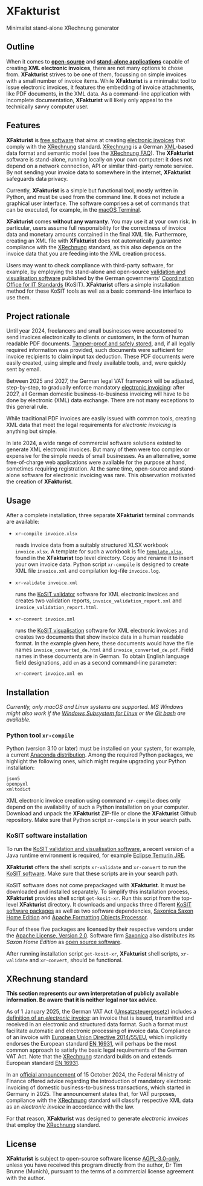 # XFakturist

Minimalist stand-alone XRechnung generator


## Outline

When it comes to [**open-source**](https://opensource.org/osd) and [**stand-alone applications**](https://en.wikipedia.org/wiki/Standalone_software) capable of creating **XML electronic invoices**, there are not many options to chose from. **XFakturist** strives to be one of them, focussing on simple invoices with a small number of invoice items. While **XFakturist** is a minimalist tool to issue electronic invoices, it features the embedding of invoice attachments, like PDF documents, in the XML data. As a command-line application with incomplete documentation, **XFakturist** will likely only appeal to the technically savvy computer user.


## Features

**XFakturist** is [free software](https://opensource.org/osd) that aims at creating [electronic invoices](https://ec.europa.eu/digital-building-blocks/sites/display/DIGITAL/What+is+eInvoicing) that comply with the [XRechnung](https://xeinkauf.de/xrechnung/) standard. [XRechnung](https://xeinkauf.de/xrechnung/) is a German [XML](https://en.wikipedia.org/wiki/XML)-based data format and semantic model (see the [XRechnung FAQ](https://en.e-rechnung-bund.de/e-invoicing-faq/xrechnung/)). The **XFakturist** software is stand-alone, running locally on your own computer: it does not depend on a network connection, API or similar third-party remote service. By not sending your invoice data to somewhere in the internet, **XFakturist** safeguards data privacy.

Currently, **XFakturist** is a simple but functional tool, mostly written in Python, and must be used from the command line. It does not include a graphical user interface. The software comprises a set of commands that can be executed, for example, in the [macOS Terminal](https://support.apple.com/en-gb/guide/terminal/trmld4c92d55/mac).

**XFakturist** comes **without any warranty**. You may use it at your own risk. In particular, users assume full responsibility for the correctness of invoice data and monetary amounts contained in the final XML file. Furthermore, creating an XML file with **XFakturist** does not automatically guarantee compliance with the [XRechnung](https://xeinkauf.de/xrechnung/) standard, as this also depends on the invoice data that you are feeding into the XML creation process.

Users may want to check compliance with third-party software, for example, by employing the stand-alone and open-source [validation and visualisation software](https://github.com/itplr-kosit) published by the German governments' [Coordination Office for IT Standards](https://www.xoev.de/) (KoSIT). **XFakturist** offers a simple installation method for these KoSIT tools as well as a basic command-line interface to use them.


## Project rationale

Until year 2024, freelancers and small businesses were accustomed to send invoices electronically to clients or customers, in the form of human readable PDF documents. [Tamper-proof and safely stored](https://ao.bundesfinanzministerium.de/ao/2023/Anhaenge/BMF-Schreiben-und-gleichlautende-Laendererlasse/Anhang-64/inhalt.html), and, if all legally required information was provided, such documents were sufficient for invoice recipients to claim input tax deduction. These PDF documents were easily created, using simple and freely available tools, and, were quickly sent by email.

Between 2025 and 2027, the German legal VAT framework will be adjusted, step-by-step, to gradually enforce mandatory [electronic invoicing](https://ec.europa.eu/digital-building-blocks/sites/display/DIGITAL/What+is+eInvoicing): after 2027, all German domestic business-to-business invoicing will have to be done by electronic (XML) data exchange. There are not many exceptions to this general rule. 

While traditional PDF invoices are easily issued with common tools, creating XML data that meet the legal requirements for _electronic invoicing_ is anything but simple. 

In late 2024, a wide range of commercial software solutions existed to generate XML electronic invoices. But many of them were too complex or expensive for the simple needs of small businesses. As an alternative, some free-of-charge web applications were available for the purpose at hand, sometimes requiring registration. At the same time, open-source and stand-alone software for electronic invoicing was rare. This observation motivated the creation of **XFakturist**.


## Usage

After a complete installation, three separate **XFakturist** terminal commands are available:

- 
  ```
  xr-compile invoice.xlsx
  ```
  reads invoice data from a suitably structured XLSX workbook `invoice.xlsx`. A template for such a workbook is file [`template.xlsx`](template.xlsx), found in the **XFakturist** top level directory. Copy and rename it to insert your own invoice data. Python script `xr-compile` is designed to create XML file `invoice.xml` and compilation log-file `invoice.log`.

-
  ```
  xr-validate invoice.xml
  ```
  runs the [KoSIT validator](https://github.com/itplr-kosit/validator) software for XML electronic invoices and creates two validation reports, `invoice_validation_report.xml` and `invoice_validation_report.html`.

-
  ```
  xr-convert invoice.xml
  ```
  runs the [KoSIT visualisation](https://github.com/itplr-kosit/xrechnung-visualization) software for XML electronic invoices and creates two documents that show invoice data in a human readable format. In the example given here, these documents would have the file names `invoice_converted_de.html` and `invoice_converted_de.pdf`. Field names in these documents are in German. To obtain English language field designations, add `en` as a second command-line parameter:
  ```
  xr-convert invoice.xml en
  ```


## Installation

_Currently, only macOS and Linux systems are supported. MS Windows might also work if the [Windows Subsystem for Linux](https://learn.microsoft.com/en-us/windows/wsl/install) or the [Git bash](https://git-scm.com/) are available._

### Python tool `xr-compile`

Python (version 3.10 or later) must be installed on your system, for example, a current [Anaconda distribution](https://www.anaconda.com/download). Among the required Python packages, we highlight the following ones, which might require upgrading your Python installation:
```
json5
openpyxl
xmltodict
```
XML electronic invoice creation using command `xr-compile` does only depend on the availability of such a Python installation on your computer. Download and unpack the **XFakturist** ZIP-file or clone the **XFakturist** Github repository. Make sure that Python script `xr-compile` is in your search path.

### KoSIT software installation

To run the [KoSIT validation and visualisation software](https://github.com/itplr-kosit), a recent version of a Java runtime environment is required, for example [Eclipse Temurin JRE](https://adoptium.net/de/temurin/releases/).

**XFakturist** offers the shell scripts `xr-validate` and `xr-convert` to run the [KoSIT software](https://github.com/itplr-kosit). Make sure that these scripts are in your search path. 

KoSIT software does not come prepackaged with **XFakturist**. It must be downloaded and installed separately. To simplify this installation process, **XFakturist** provides shell script `get-kosit-xr`. Run this script from the top-level **XFakturist** directory. It downloads and unpacks three different [KoSIT software packages](https://github.com/itplr-kosit) as well as two software dependencies, [Saxonica Saxon Home Edition](https://github.com/Saxonica/Saxon-HE/) and [Apache Formatting Objects Processor](https://xmlgraphics.apache.org/fop/). 

Four of these five packages are licensed by their respective vendors under the [Apache License, Version 2.0](https://www.apache.org/licenses/LICENSE-2.0.html). Software firm [Saxonica](https://www.saxonica.com/) also distributes its _Saxon Home Edition_ as [open source software](https://saxonica.plan.io/projects/saxonmirrorhe).

After running installation script `get-kosit-xr`, **XFakturist** shell scripts, `xr-validate` and `xr-convert`, should be functional.


## XRechnung standard

**This section represents our own interpretation of publicly available information. Be aware that it is neither legal nor tax advice**.

As of 1 January 2025, the German VAT Act ([Umsatzsteuergesetz](https://www.gesetze-im-internet.de/ustg_1980/index.html)) includes a [definition of an _electronic_ invoice](https://www.gesetze-im-internet.de/ustg_1980/__14.html): an invoice that is issued, transmitted and received in an electronic and structured data format. Such a format must facilitate automatic and electronic processing of invoice data. Compliance of an invoice with [European Union Directive 2014/55/EU](https://eur-lex.europa.eu/eli/dir/2014/55/oj/eng), which implicitly endorses the European standard [EN 16931](https://ec.europa.eu/digital-building-blocks/sites/display/DIGITAL/Obtaining+a+copy+of+the+European+standard+on+eInvoicing), will perhaps be the most common approach to satisfy the basic legal requirements of the German VAT Act. Note that the [XRechnung](https://xeinkauf.de/xrechnung/) standard builds on and extends European standard [EN 16931](https://ec.europa.eu/digital-building-blocks/sites/display/DIGITAL/Obtaining+a+copy+of+the+European+standard+on+eInvoicing).

In an [official announcement](https://www.bundesfinanzministerium.de/Content/DE/Downloads/BMF_Schreiben/Steuerarten/Umsatzsteuer/2024-10-15-einfuehrung-e-rechnung.html) of 15 October 2024, the Federal Ministry of Finance offered advice regarding the introduction of mandatory electronic invoicing of domestic business-to-business transactions, which started in Germany in 2025. The announcement states that, for VAT purposes, compliance with the [XRechnung](https://xeinkauf.de/xrechnung/) standard will classify respective XML data as an _electronic invoice_ in accordance with the law.

For that reason, **XFakturist** was designed to generate _electronic invoices_ that employ the [XRechnung](https://xeinkauf.de/xrechnung/) standard.


## License

**XFakturist** is subject to open-source software license [AGPL-3.0-only](https://opensource.org/license/agpl-v3), unless you have received this program directly from the author, Dr Tim Brunne (Munich), pursuant to the terms of a commercial license agreement with the author.
